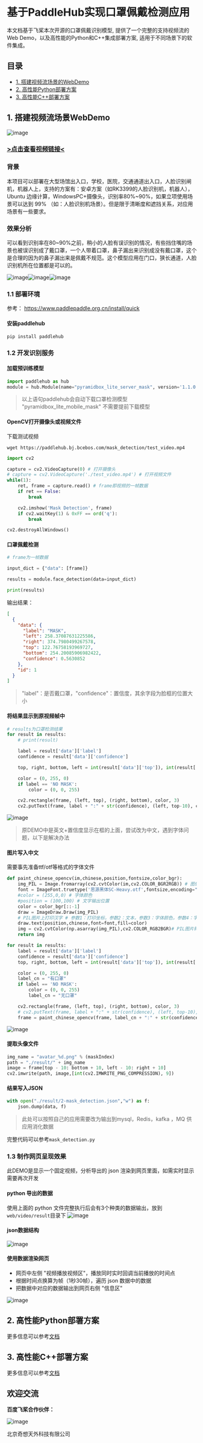 # 基于PaddleHub实现口罩佩戴检测应用

本文档基于飞桨本次开源的口罩佩戴识别模型, 提供了一个完整的支持视频流的Web Demo，以及高性能的Python和C++集成部署方案, 适用于不同场景下的软件集成。

## 目录
- [1. 搭建视频流场景的WebDemo](#1-搭建视频流场景webdemo)
- [2. 高性能Python部署方案](#2-高性能Python部署方案)
- [3. 高性能C++部署方案](#3-高性能c部署方案)

## 1. 搭建视频流场景WebDemo
![image](https://note.youdao.com/yws/public/resource/b0a4695bc7d58aed3b1ff797409aee1e/BB6BC87A45D146CEBA7BF237B5383835?ynotemdtimestamp=1582271320612)


### [>点击查看视频链接<](https://www.bilibili.com/video/av88962128)

### 背景
本项目可以部署在大型场馆出入口，学校，医院，交通通道出入口，人脸识别闸机，机器人上，支持的方案有：安卓方案（如RK3399的人脸识别机，机器人），Ubuntu 边缘计算，WindowsPC+摄像头，识别率80%~90%，如果立项使用场景可以达到 99% （如：人脸识别机场景）。但是限于清晰度和遮挡关系，对应用场景有一些要求。

### 效果分析
可以看到识别率在80~90%之前，稍小的人脸有误识别的情况，有些挡住嘴的场景也被误识别成了戴口罩，一个人带着口罩，鼻子漏出来识别成没有戴口罩，这个是合理的因为的鼻子漏出来是佩戴不规范。这个模型应用在门口，狭长通道，人脸识别机所在位置都是可以的。

![image](https://note.youdao.com/yws/public/resource/b0a4695bc7d58aed3b1ff797409aee1e/7E12DBD91D1D4AB5B33C84786D519065?ynotemdtimestamp=1582271320612)![image](https://note.youdao.com/yws/public/resource/b0a4695bc7d58aed3b1ff797409aee1e/2BD974FB990C4C448B30B04194545054?ynotemdtimestamp=1582271320612)![image](https://note.youdao.com/yws/public/resource/b0a4695bc7d58aed3b1ff797409aee1e/E49E34A071F8484D948511430FAB0360?ynotemdtimestamp=1582271320612)

### 1.1 部署环境
参考： https://www.paddlepaddle.org.cn/install/quick

#### 安装paddlehub
`pip install paddlehub`


### 1.2 开发识别服务
#### 加载预训练模型
```python
import paddlehub as hub
module = hub.Module(name="pyramidbox_lite_server_mask", version='1.1.0') #口罩检测模型
```

>以上语句paddlehub会自动下载口罩检测模型 "pyramidbox_lite_mobile_mask" 不需要提前下载模型

#### OpenCV打开摄像头或视频文件

下载测试视频

```
wget https://paddlehub.bj.bcebos.com/mask_detection/test_video.mp4
```

```python
import cv2

capture = cv2.VideoCapture(0) # 打开摄像头
# capture = cv2.VideoCapture('./test_video.mp4') # 打开视频文件
while(1):
    ret, frame = capture.read() # frame即视频的一帧数据
    if ret == False:
        break

    cv2.imshow('Mask Detection', frame)
    if cv2.waitKey(1) & 0xFF == ord('q'):
        break

cv2.destroyAllWindows()
```

#### 口罩佩戴检测
```python
# frame为一帧数据

input_dict = {"data": [frame]}

results = module.face_detection(data=input_dict)

print(results)
```
输出结果：
```json
[
  {
    "data": {
      "label": "MASK",
      "left": 258.37087631225586,
      "right": 374.7980499267578,
      "top": 122.76758193969727,
      "bottom": 254.20085906982422,
      "confidence": 0.5630852
    },
    "id": 1
  }
]
```
>"label"：是否戴口罩，"confidence"：置信度，其余字段为脸框的位置大小

#### 将结果显示到原视频帧中
```python
# results为口罩检测结果
for result in results:
    # print(result)

    label = result['data']['label']
    confidence = result['data']['confidence']

    top, right, bottom, left = int(result['data']['top']), int(result['data']['right']), int(result['data']['bottom']), int(result['data']['left'])

    color = (0, 255, 0)
    if label == 'NO MASK':
        color = (0, 0, 255)

    cv2.rectangle(frame, (left, top), (right, bottom), color, 3)
    cv2.putText(frame, label + ":" + str(confidence), (left, top-10), cv2.FONT_HERSHEY_SIMPLEX, 0.8, color, 2)
```
![image](https://note.youdao.com/yws/public/resource/b0a4695bc7d58aed3b1ff797409aee1e/F85FCBCA17994C8691024381CBDAFCA7?ynotemdtimestamp=1582271320612)

>原DEMO中是英文+置信度显示在框的上面，尝试改为中文，遇到字体问题，以下是解决办法

#### 图片写入中文

需要事先准备ttf/otf等格式的字体文件
```python
def paint_chinese_opencv(im,chinese,position,fontsize,color_bgr):
    img_PIL = Image.fromarray(cv2.cvtColor(im,cv2.COLOR_BGR2RGB)) # 图像从OpenCV格式转换成PIL格式
    font = ImageFont.truetype('思源黑体SC-Heavy.otf',fontsize,encoding="utf-8") # 加载字体文件
    #color = (255,0,0) # 字体颜色
    #position = (100,100) # 文字输出位置
    color = color_bgr[::-1]
    draw = ImageDraw.Draw(img_PIL)
    # PIL图片上打印汉字 # 参数1：打印坐标，参数2：文本，参数3：字体颜色，参数4：字体
    draw.text(position,chinese,font=font,fill=color)
    img = cv2.cvtColor(np.asarray(img_PIL),cv2.COLOR_RGB2BGR)# PIL图片转cv2图片
    return img
```
```python
for result in results:
    label = result['data']['label']
    confidence = result['data']['confidence']
    top, right, bottom, left = int(result['data']['top']), int(result['data']['right']), int(result['data']['bottom']), int(result['data']['left'])

    color = (0, 255, 0)
    label_cn = "有口罩"
    if label == 'NO MASK':
        color = (0, 0, 255)
        label_cn = "无口罩"

    cv2.rectangle(frame, (left, top), (right, bottom), color, 3)
    # cv2.putText(frame, label + ":" + str(confidence), (left, top-10), cv2.FONT_HERSHEY_SIMPLEX, 0.8, color, 2)
    frame = paint_chinese_opencv(frame, label_cn + ":" + str(confidence), (left, top-36), 24, color)
```
![image](https://note.youdao.com/yws/public/resource/b0a4695bc7d58aed3b1ff797409aee1e/4F75E5C6F42F4C3CBE1341742D032847?ynotemdtimestamp=1582271320612)


#### 提取头像文件
```python
img_name = "avatar_%d.png" % (maskIndex)
path = "./result/" + img_name
image = frame[top - 10: bottom + 10, left - 10: right + 10]
cv2.imwrite(path, image,[int(cv2.IMWRITE_PNG_COMPRESSION), 9])
```


#### 结果写入JSON
```python
with open("./result/2-mask_detection.json","w") as f:
    json.dump(data, f)
```

>此处可以按照自己的应用需要改为输出到mysql，Redis，kafka ，MQ 供应用消化数据

完整代码可以参考`mask_detection.py`

### 1.3 制作网页呈现效果
此DEMO是显示一个固定视频，分析导出的 json 渲染到网页里面，如需实时显示需要再次开发

#### python 导出的数据
使用上面的 python 文件完整执行后会有3个种类的数据输出，放到`web/video/result`目录下
![image](https://note.youdao.com/yws/public/resource/b0a4695bc7d58aed3b1ff797409aee1e/329AC9C2D89447EABE6B8C45D620441E?ynotemdtimestamp=1582271320612)

#### json数据结构
![image](https://note.youdao.com/yws/public/resource/b0a4695bc7d58aed3b1ff797409aee1e/5D46F32061B047D4AB0AC016FE2A63A5?ynotemdtimestamp=1582271320612)

#### 使用数据渲染网页

- 网页中左侧 "视频播放视频区"，播放同时实时回调当前播放的时间点
- 根据时间点换算为帧（1秒30帧），遍历 json 数据中的数据
- 把数据中对应的数据输出到网页右侧 "信息区"

![image](https://note.youdao.com/yws/public/resource/b0a4695bc7d58aed3b1ff797409aee1e/6329B326216A4950BF35E0CB37CDC58F?ynotemdtimestamp=1582271320612)

## 2. 高性能Python部署方案

更多信息可以参考[文档](./python/README.md)

## 3. 高性能C++部署方案

更多信息可以参考[文档](./cpp/README.md)

## 欢迎交流

**百度飞桨合作伙伴：**

![image](https://note.youdao.com/yws/public/resource/b0a4695bc7d58aed3b1ff797409aee1e/DC72DE1CF51747138871BB0E3D54E20D?ynotemdtimestamp=1582271320612)

北京奇想天外科技有限公司
